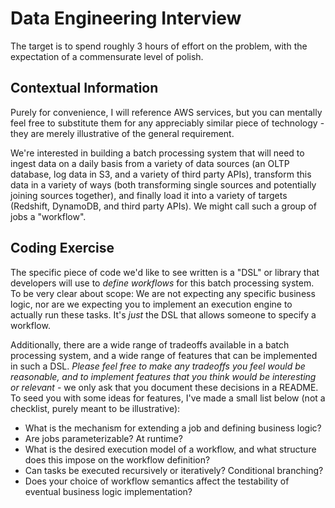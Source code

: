 # Data Engineering Interview

The target is to spend roughly 3 hours of effort on the problem, with the expectation of a commensurate level of polish.

## Contextual Information

Purely for convenience, I will reference AWS services, but you can mentally feel free to substitute them for any appreciably similar piece of technology - they are merely illustrative of the general requirement.

We're interested in building a batch processing system that will need to ingest data on a daily basis from a variety of data sources (an OLTP database, log data in S3, and a variety of third party APIs), transform this data in a variety of ways (both transforming single sources and potentially joining sources together), and finally load it into a variety of targets (Redshift, DynamoDB, and third party APIs).  We might call such a group of jobs a "workflow".

## Coding Exercise

The specific piece of code we'd like to see written is a "DSL" or library that developers will use to *define workflows* for this batch processing system.  To be very clear about scope: We are not expecting any specific business logic, nor are we expecting you to implement an execution engine to actually run these tasks.  It's *just* the DSL that allows someone to specify a workflow.

Additionally, there are a wide range of tradeoffs available in a batch processing system, and a wide range of features that can be implemented in such a DSL.  *Please feel free to make any tradeoffs you feel would be reasonable, and to implement features that you think would be interesting or relevant* - we only ask that you document these decisions in a README.  To seed you with some ideas for features, I've made a small list below (not a checklist, purely meant to be illustrative):

- What is the mechanism for extending a job and defining business logic?
- Are jobs parameterizable? At runtime?
- What is the desired execution model of a workflow, and what structure does this impose on the workflow definition?
- Can tasks be executed recursively or iteratively?  Conditional branching?
- Does your choice of workflow semantics affect the testability of eventual business logic implementation?
